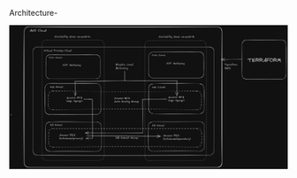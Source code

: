 Architecture- 

![Architecture](https://github.com/Shubhuk7051/DevOps-Projects/blob/master/Day%204/Architecture.png)
